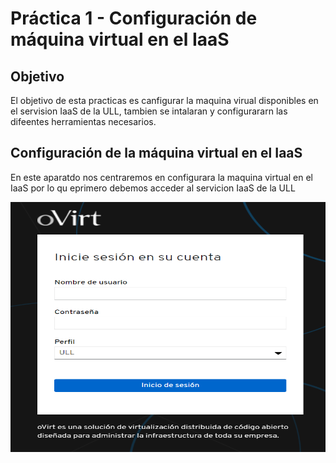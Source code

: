 # Práctica 1 - Configuración de máquina virtual en el IaaS


## Objetivo

El objetivo de esta practicas es canfigurar la maquina virual disponibles en el servision IaaS de la ULL, tambien se intalaran y configurararn las difeentes herramientas necesarios.

## Configuración de la máquina virtual en el IaaS

En este aparatdo nos centraremos en configurara la maquina virtual en el IaaS por lo qu eprimero debemos acceder al servicion IaaS de la ULL

<img src= "https://github.com/ULL-ESIT-INF-DSI-2122/ull-esit-inf-dsi-21-22-prct01-iaas-AnaVGD/blob/c8e67d525409f494eaf567619b27433207424308/imagenes/img1.png" width="700" height="400" />

